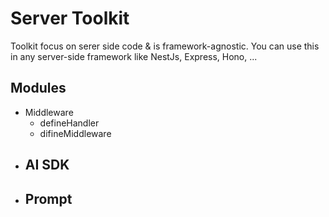 # Server Toolkit

Toolkit focus on serer side code & is framework-agnostic. You can use this in any server-side framework like NestJs, Express, Hono, ...

## Modules

- Middleware
  - defineHandler
  - difineMiddleware
- AI SDK
  -
- Prompt
  -

